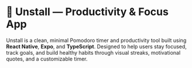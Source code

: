 # 🧠 Unstall — Productivity & Focus App

Unstall is a clean, minimal Pomodoro timer and productivity tool built using **React Native**, **Expo**, and **TypeScript**. Designed to help users stay focused, track goals, and build healthy habits through visual streaks, motivational quotes, and a customizable timer.

